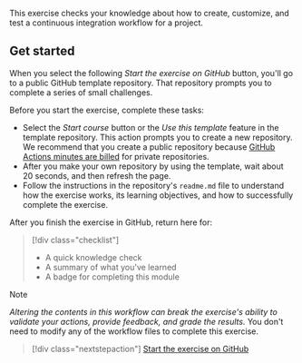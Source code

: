 This exercise checks your knowledge about how to create, customize, and test a continuous integration workflow for a project. 

## Get started

When you select the following _Start the exercise on GitHub_ button, you'll go to a public GitHub template repository. That repository prompts you to complete a series of small challenges.

Before you start the exercise, complete these tasks:

- Select the _Start course_ button or the _Use this template_ feature in the template repository. This action prompts you to create a new repository. We recommend that you create a public repository because  [GitHub Actions minutes are billed](https://docs.github.com/billing/managing-billing-for-github-actions/about-billing-for-github-actions) for private repositories.
- After you make your own repository by using the template, wait about 20 seconds, and then refresh the page.
- Follow the instructions in the repository's `readme.md` file to understand how the exercise works, its learning objectives, and how to successfully complete the exercise.

After you finish the exercise in GitHub, return here for:

> [!div class="checklist"]
> - A quick knowledge check 
> - A summary of what you've learned
> - A badge for completing this module

>[!NOTE]
> *Altering the contents in this workflow can break the exercise's ability to validate your actions, provide feedback, and grade the results.* You don't need to modify any of the workflow files to complete this exercise.

> [!div class="nextstepaction"]
> [Start the exercise on GitHub](https://github.com/skills/test-with-actions)

